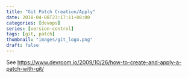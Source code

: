 ```yaml
---
title: "Git Patch Creation/Apply"
date: 2018-04-08T23:17:11+08:00
categories: [devops]
series: [version-control]
tags: [git, patch]
thumbnail: "images/git_logo.png"
draft: false
---
```


See https://www.devroom.io/2009/10/26/how-to-create-and-apply-a-patch-with-git/
